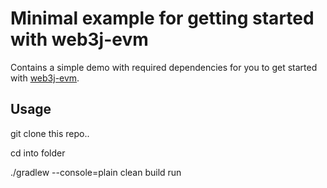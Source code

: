 # Minimal example for getting started with web3j-evm

Contains a simple demo with required dependencies for you to get started with [web3j-evm](https://github.com/web3j/web3j-evm).

## Usage

git clone this repo..

cd into folder

./gradlew --console=plain clean build run
